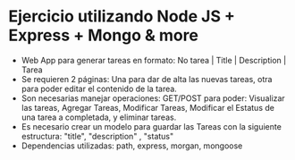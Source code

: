 # Ejercicio utilizando Node JS + Express + Mongo & more

* Web App para generar tareas en formato: No tarea | Title | Description | Tarea
* Se requieren 2 páginas: Una para dar de alta las nuevas tareas, otra para poder editar el contenido de la tarea. 
* Son necesarias manejar operaciones: GET/POST para poder: Visualizar las tareas, Agregar Tareas, Modificar Tareas, Modificar el Estatus de una tarea a completada, y eliminar tareas.
* Es necesario crear un modelo para guardar las Tareas con la siguiente estructura: "title", "description" , "status"
* Dependencias utilizadas: path, express, morgan, mongoose
 

